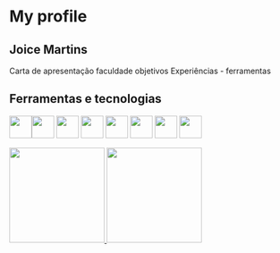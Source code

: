# My profile 
## Joice Martins

<p> Carta de apresentação 
faculdade 
objetivos 
Experiências - ferramentas </p>

## Ferramentas e tecnologias 
<img src="https://cdn.jsdelivr.net/gh/devicons/devicon@latest/icons/typescript/typescript-original.svg" width="40" height="40" /><img src="https://cdn.jsdelivr.net/gh/devicons/devicon@latest/icons/azuresqldatabase/azuresqldatabase-original.svg" width="40" height="40" />
<img src="https://cdn.jsdelivr.net/gh/devicons/devicon@latest/icons/java/java-original-wordmark.svg" width="40" height="40" />
<img src="https://cdn.jsdelivr.net/gh/devicons/devicon@latest/icons/python/python-original-wordmark.svg" width="40" height="40" />
<img src="https://cdn.jsdelivr.net/gh/devicons/devicon@latest/icons/github/github-original-wordmark.svg" width="40" height="40" />
<img src="https://cdn.jsdelivr.net/gh/devicons/devicon@latest/icons/postman/postman-original-wordmark.svg" width="40" height="40" />
<img src="https://cdn.jsdelivr.net/gh/devicons/devicon@latest/icons/swagger/swagger-original-wordmark.svg" width="40" height="40" />
<img src="https://cdn.jsdelivr.net/gh/devicons/devicon@latest/icons/html5/html5-plain-wordmark.svg" width="40" height="40" />

<div>
  <a href="https://github.com/ajoicemartins">
  <img loading="lazy" height="170em" src="https://github-readme-stats.vercel.app/api/top-langs/?username=ajoicemartins&layout=compact&langs_count=7&theme=dracula"/>
  <img loading="lazy" height="170em" src="https://github-readme-stats.vercel.app/api?username=ajoicemartins&show_icons=true&theme=dracula&include_all_commits=true&count_private=true"/>
</div>
